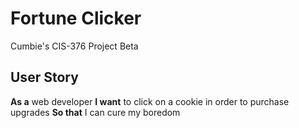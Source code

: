 # **Fortune Clicker**
Cumbie's CIS-376 Project Beta

## User Story
**As a** web developer
**I want** to click on a cookie in order to purchase upgrades
**So that** I can cure my boredom
